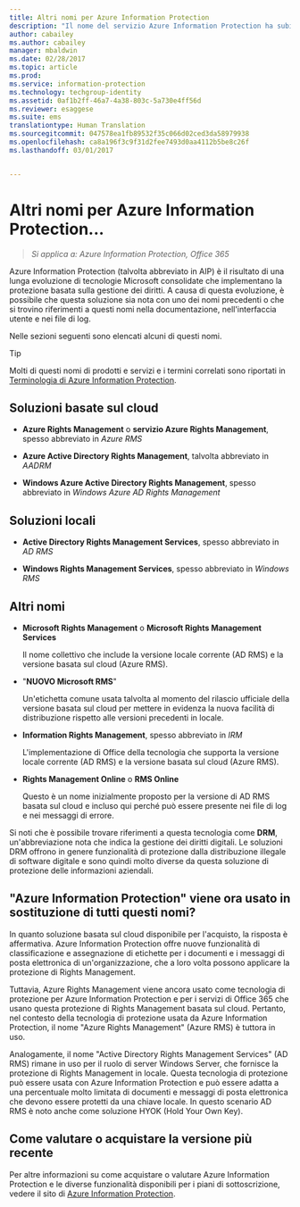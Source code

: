```yaml
---
title: Altri nomi per Azure Information Protection
description: "Il nome del servizio Azure Information Protection ha subito molte modifiche ed è possibile che si conosca il servizio con il nome precedente."
author: cabailey
ms.author: cabailey
manager: mbaldwin
ms.date: 02/28/2017
ms.topic: article
ms.prod: 
ms.service: information-protection
ms.technology: techgroup-identity
ms.assetid: 0af1b2ff-46a7-4a38-803c-5a730e4ff56d
ms.reviewer: esaggese
ms.suite: ems
translationtype: Human Translation
ms.sourcegitcommit: 047578ea1fb89532f35c066d02ced3da58979938
ms.openlocfilehash: ca8a196f3c9f31d2fee7493d0aa4112b5be8c26f
ms.lasthandoff: 03/01/2017


---
```



# <a name="azure-information-protection---also-known-as-"></a>Altri nomi per Azure Information Protection...

>*Si applica a: Azure Information Protection, Office 365*

Azure Information Protection (talvolta abbreviato in AIP) è il risultato di una lunga evoluzione di tecnologie Microsoft consolidate che implementano la protezione basata sulla gestione dei diritti. A causa di questa evoluzione, è possibile che questa soluzione sia nota con uno dei nomi precedenti o che si trovino riferimenti a questi nomi nella documentazione, nell'interfaccia utente e nei file di log. 

Nelle sezioni seguenti sono elencati alcuni di questi nomi.

> [!TIP]
> Molti di questi nomi di prodotti e servizi e i termini correlati sono riportati in [Terminologia di Azure Information Protection](../get-started/terminology.md).

## <a name="cloud-based-solutions"></a>Soluzioni basate sul cloud

- **Azure Rights Management** o **servizio Azure Rights Management**, spesso abbreviato in *Azure RMS*

- **Azure Active Directory Rights Management**, talvolta abbreviato in *AADRM*

- **Windows Azure Active Directory Rights Management**, spesso abbreviato in *Windows Azure AD Rights Management*

## <a name="on-premises-solutions"></a>Soluzioni locali

- **Active Directory Rights Management Services**, spesso abbreviato in *AD RMS*

- **Windows Rights Management Services**, spesso abbreviato in *Windows RMS*

## <a name="other-names"></a>Altri nomi

- **Microsoft Rights Management** o **Microsoft Rights Management Services**
    
    Il nome collettivo che include la versione locale corrente (AD RMS) e la versione basata sul cloud (Azure RMS).

- "**NUOVO Microsoft RMS**"
    
    Un'etichetta comune usata talvolta al momento del rilascio ufficiale della versione basata sul cloud per mettere in evidenza la nuova facilità di distribuzione rispetto alle versioni precedenti in locale.

- **Information Rights Management**, spesso abbreviato in *IRM*
    
    L'implementazione di Office della tecnologia che supporta la versione locale corrente (AD RMS) e la versione basata sul cloud (Azure RMS). 

- **Rights Management Online** o **RMS Online**
    
    Questo è un nome inizialmente proposto per la versione di AD RMS basata sul cloud e incluso qui perché può essere presente nei file di log e nei messaggi di errore.

Si noti che è possibile trovare riferimenti a questa tecnologia come **DRM**, un'abbreviazione nota che indica la gestione dei diritti digitali. Le soluzioni DRM offrono in genere funzionalità di protezione dalla distribuzione illegale di software digitale e sono quindi molto diverse da questa soluzione di protezione delle informazioni aziendali. 

## <a name="does-azure-information-protection-now-replace-all-these-names"></a>"Azure Information Protection" viene ora usato in sostituzione di tutti questi nomi?

In quanto soluzione basata sul cloud disponibile per l'acquisto, la risposta è affermativa. Azure Information Protection offre nuove funzionalità di classificazione e assegnazione di etichette per i documenti e i messaggi di posta elettronica di un'organizzazione, che a loro volta possono applicare la protezione di Rights Management. 

Tuttavia, Azure Rights Management viene ancora usato come tecnologia di protezione per Azure Information Protection e per i servizi di Office 365 che usano questa protezione di Rights Management basata sul cloud. Pertanto, nel contesto della tecnologia di protezione usata da Azure Information Protection, il nome "Azure Rights Management" (Azure RMS) è tuttora in uso.

Analogamente, il nome "Active Directory Rights Management Services" (AD RMS) rimane in uso per il ruolo di server Windows Server, che fornisce la protezione di Rights Management in locale. Questa tecnologia di protezione può essere usata con Azure Information Protection e può essere adatta a una percentuale molto limitata di documenti e messaggi di posta elettronica che devono essere protetti da una chiave locale. In questo scenario AD RMS è noto anche come soluzione HYOK (Hold Your Own Key).

## <a name="how-to-evaluate-or-purchase-the-latest-version"></a>Come valutare o acquistare la versione più recente

Per altre informazioni su come acquistare o valutare Azure Information Protection e le diverse funzionalità disponibili per i piani di sottoscrizione, vedere il sito di [Azure Information Protection](https://www.microsoft.com/en-us/cloud-platform/azure-information-protection).


